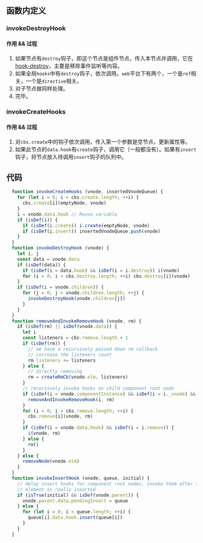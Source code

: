 ## 函数内定义
### invokeDestroyHook
#### 作用 && 过程
1. 如果节点有`destroy`钩子，即这个节点是组件节点，传入本节点并调用，它在[hook-destroy](./create-component.md)，主要是移除事件监听等内容。
2. 如果全局`hooks`中有`destroy`钩子，依次调用。`web`平台下有两个，一个是`ref`相关，一个是`directive`相关。
3. 对子节点做同样处理。
4. 完毕。
### invokeCreateHooks
#### 作用 && 过程
1. 对`cbs.create`中的钩子依次调用，传入第一个参数是空节点，更新属性等。
2. 如果此节点的`data.hook`有`create`钩子，调用它（一般都没有）。如果有`insert`钩子，将节点放入待调用`insert`钩子的队列中。
## 代码
```javascript
  function invokeCreateHooks (vnode, insertedVnodeQueue) {
    for (let i = 0; i < cbs.create.length; ++i) {
      cbs.create[i](emptyNode, vnode)
    }
    i = vnode.data.hook // Reuse variable
    if (isDef(i)) {
      if (isDef(i.create)) i.create(emptyNode, vnode)
      if (isDef(i.insert)) insertedVnodeQueue.push(vnode)
    }
  }
  function invokeDestroyHook (vnode) {
    let i, j
    const data = vnode.data
    if (isDef(data)) {
      if (isDef(i = data.hook) && isDef(i = i.destroy)) i(vnode)
      for (i = 0; i < cbs.destroy.length; ++i) cbs.destroy[i](vnode)
    }
    if (isDef(i = vnode.children)) {
      for (j = 0; j < vnode.children.length; ++j) {
        invokeDestroyHook(vnode.children[j])
      }
    }
  }
  function removeAndInvokeRemoveHook (vnode, rm) {
    if (isDef(rm) || isDef(vnode.data)) {
      let i
      const listeners = cbs.remove.length + 1
      if (isDef(rm)) {
        // we have a recursively passed down rm callback
        // increase the listeners count
        rm.listeners += listeners
      } else {
        // directly removing
        rm = createRmCb(vnode.elm, listeners)
      }
      // recursively invoke hooks on child component root node
      if (isDef(i = vnode.componentInstance) && isDef(i = i._vnode) && isDef(i.data)) {
        removeAndInvokeRemoveHook(i, rm)
      }
      for (i = 0; i < cbs.remove.length; ++i) {
        cbs.remove[i](vnode, rm)
      }
      if (isDef(i = vnode.data.hook) && isDef(i = i.remove)) {
        i(vnode, rm)
      } else {
        rm()
      }
    } else {
      removeNode(vnode.elm)
    }
  }
  function invokeInsertHook (vnode, queue, initial) {
    // delay insert hooks for component root nodes, invoke them after the
    // element is really inserted
    if (isTrue(initial) && isDef(vnode.parent)) {
      vnode.parent.data.pendingInsert = queue
    } else {
      for (let i = 0; i < queue.length; ++i) {
        queue[i].data.hook.insert(queue[i])
      }
    }
  }
```
